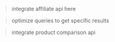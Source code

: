 > integrate affiliate api here

> optimize queries to get specific results

> integrate product comparison api

